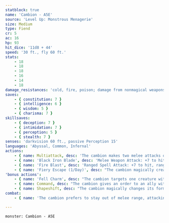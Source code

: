 ```yaml
---
statblock: true
name: 'Cambion - A5E'
source: 'Level Up: Monstrous Menagerie'
size: Medium
type: Fiend
cr: 5
ac: 16
hp: 93
hit_dice: '11d8 + 44'
speed: '30 ft., fly 60 ft.'
stats:
    - 18
    - 18
    - 18
    - 16
    - 14
    - 18
damage_resistances: 'cold, fire, poison; damage from nonmagical weapons'
saves:
    - { constitution: 7 }
    - { intelligence: 6 }
    - { wisdom: 5 }
    - { charisma: 7 }
skillsaves:
    - { deception: 7 }
    - { intimidation: 7 }
    - { perception: 5 }
    - { stealth: 7 }
senses: 'darkvision 60 ft., passive Perception 15'
languages: 'Abyssal, Common, Infernal'
actions:
    - { name: Multiattack, desc: 'The cambion makes two melee attacks or two ranged attacks.' }
    - { name: 'Black Iron Blade', desc: 'Melee Weapon Attack: +7 to hit, reach 10 ft., one target. Hit: 9 (1d10 + 4) slashing damage, and the target takes a wound that deals 5 (1d10) ongoing slashing damage. A creature can end the ongoing damage by staunching the wound as an action or by giving the target magical healing.' }
    - { name: 'Fire Blast', desc: 'Ranged Spell Attack: +7 to hit, range 60 ft., one target. Hit: 13 (3d8) fire damage.' }
    - { name: 'Fiery Escape (1/Day)', desc: "The cambion magically creates a fiery portal to the realm of its fiendish parent. The portal appears in an empty space within 5 feet. The portal lasts until the end of the cambion's next turn or until it passes through the portal. No one but the cambion can pass through the portal; anyone else that enters its space takes 14 (4d6) fire damage." }
'bonus actions':
    - { name: 'Fell Charm', desc: "The cambion targets one creature within 30 feet. The target makes a DC 15 Wisdom saving throw. On a failure, it is magically charmed by the cambion for 1 day. The effect ends if the cambion or a cambion's ally harms the target, or if the cambion commands it to take a suicidal action. While charmed, the target regards the cambion as a trusted friend and is an ally of the cambion. If the target makes a successful saving throw or the effect ends, the target is immune to this cambion's Fell Charm for 24 hours." }
    - { name: Command, desc: "The cambion gives an order to an ally within 60 feet that can hear it. If the ally has a reaction available, it can use it to follow the cambion's order, either taking an action or moving up to its Speed." }
    - { name: Shapeshift, desc: "The cambion magically changes its form to that of any humanoid creature it has seen before, or back into its true form. While shapeshifted, its statistics are unchanged except that it has no armor or equipment, can't use its black iron blade, and can fly only if it is in a form with wings. It reverts to its true form if it dies." }
combat:
    - { name: 'The cambion prefers to stay out of melee range, attacking with its fire blast and using Fell Charm on its first turn', desc: 'It uses Command when it has an ally or charmed victim in position to harm one of its foes. If its allies fail it, it wades into battle using its black iron blade, attacking multiple targets to inflict ongoing wounds on as many foes as possible. When reduced to 30 hit points or fewer, it flies away, promising revenge. It uses Fiery Escape only as a last resort.' }

---
```

```statblock
monster: Cambion - A5E
```
